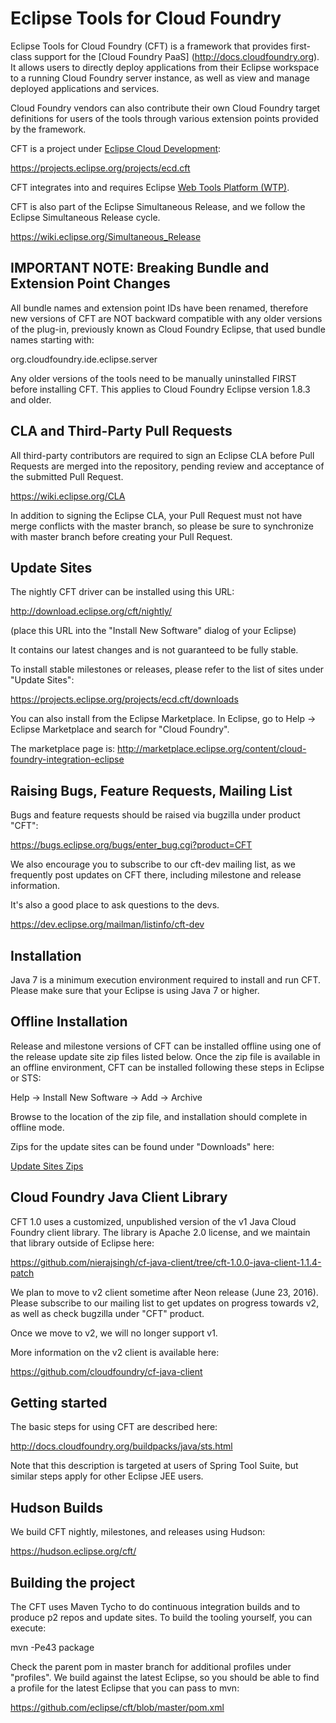 # Eclipse Tools for Cloud Foundry
  
  Eclipse Tools for Cloud Foundry (CFT) is a framework that provides first-class support for the [Cloud Foundry
  PaaS] (http://docs.cloudfoundry.org). It allows users to directly deploy applications from their Eclipse
  workspace to a running Cloud Foundry server instance, as well as view and manage deployed applications and services.
  
  Cloud Foundry vendors can also contribute their own Cloud Foundry target definitions for users of the tools
  through various extension points provided by the framework.
  
  CFT is a project under [Eclipse Cloud Development](https://projects.eclipse.org/projects/ecd): 
  
  https://projects.eclipse.org/projects/ecd.cft
  
  CFT integrates into and requires Eclipse [Web Tools Platform (WTP)](http://eclipse.org/webtools).
  
  CFT is also part of the Eclipse Simultaneous Release, and we follow the Eclipse Simultaneous Release cycle.
  
  https://wiki.eclipse.org/Simultaneous_Release  
  
## IMPORTANT NOTE: Breaking Bundle and Extension Point Changes
  
  All bundle names and extension point IDs have been renamed, therefore new versions of CFT are NOT backward compatible with any older versions 
  of the plug-in, previously known as Cloud Foundry Eclipse, that used bundle names starting with:
  
  org.cloudfoundry.ide.eclipse.server
  
  Any older versions of the tools need to be manually uninstalled FIRST before installing CFT. This applies to Cloud Foundry Eclipse version 1.8.3 and older.
  
## CLA and Third-Party Pull Requests
  
  All third-party contributors are required to sign an Eclipse CLA before Pull Requests are merged into the repository, 
  pending review and acceptance of the submitted Pull Request.
  
  https://wiki.eclipse.org/CLA
  
  In addition to signing the Eclipse CLA, your Pull Request must not have merge conflicts with the master branch, so please be sure to
  synchronize with master branch before creating your Pull Request.
  
## Update Sites
  
  The nightly CFT driver can be installed using this URL:
    
  http://download.eclipse.org/cft/nightly/
  
  (place this URL into the "Install New Software" dialog of your Eclipse)
  
  It contains our latest changes and is not guaranteed to be fully stable.
  
  To install stable milestones or releases, please refer to the list of sites under "Update Sites":
  
  https://projects.eclipse.org/projects/ecd.cft/downloads
  
  You can also install from the Eclipse Marketplace. In Eclipse, go to Help -> Eclipse Marketplace 
  and search for "Cloud Foundry".
  
  The marketplace page is:
  http://marketplace.eclipse.org/content/cloud-foundry-integration-eclipse
  
## Raising Bugs, Feature Requests, Mailing List

  Bugs and feature requests should be raised via bugzilla under product "CFT":
  
  https://bugs.eclipse.org/bugs/enter_bug.cgi?product=CFT
  
  We also encourage you to subscribe to our cft-dev mailing list, as we frequently post updates on CFT there, including milestone 
  and release information.
  
  It's also a good place to ask questions to the devs.
  
  https://dev.eclipse.org/mailman/listinfo/cft-dev

## Installation

  Java 7 is a minimum execution environment required to install and run CFT.
  Please make sure that your Eclipse is using Java 7 or higher.
  
## Offline Installation

  Release and milestone versions of CFT can be installed offline using one of the release update 
  site zip files listed below. Once the zip file is available in an offline environment, CFT can be 
  installed following these steps in Eclipse or STS:
  
  Help -> Install New Software -> Add -> Archive
  
  Browse to the location of the zip file, and installation should complete in offline mode.
  
  Zips for the update sites can be found under "Downloads" here:
  
  [Update Sites Zips](https://projects.eclipse.org/projects/ecd.cft/downloads)
  
## Cloud Foundry Java Client Library
   
   CFT 1.0 uses a customized, unpublished version of the v1 Java Cloud Foundry client library. The library is Apache 2.0 license, 
   and we maintain that library outside of Eclipse here:
   
   https://github.com/nierajsingh/cf-java-client/tree/cft-1.0.0-java-client-1.1.4-patch
      
   We plan to move to v2 client sometime after Neon release (June 23, 2016). Please subscribe to our mailing list to
   get updates on progress towards v2, as well as check bugzilla under "CFT" product.
   
   Once we move to v2, we will no longer support v1.
   
   More information on the v2 client is available here:
   
   https://github.com/cloudfoundry/cf-java-client
    

## Getting started

  The basic steps for using CFT are described here:

  http://docs.cloudfoundry.org/buildpacks/java/sts.html

  Note that this description is targeted at users of Spring Tool Suite, but similar steps apply for
  other Eclipse JEE users.
  
## Hudson Builds

  We build CFT nightly, milestones, and releases using Hudson:
  
  https://hudson.eclipse.org/cft/
  
## Building the project
  
  The CFT uses Maven Tycho to do continuous integration builds and
  to produce p2 repos and update sites. To build the tooling yourself, you can execute:

  mvn -Pe43 package
  
  Check the parent pom in master branch for additional profiles under "profiles". We build against the latest Eclipse, so you 
  should be able to find a profile for the latest Eclipse that you can pass to mvn:
  
  https://github.com/eclipse/cft/blob/master/pom.xml